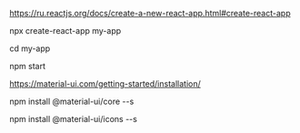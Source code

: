
https://ru.reactjs.org/docs/create-a-new-react-app.html#create-react-app

npx create-react-app my-app

cd my-app

npm start


https://material-ui.com/getting-started/installation/

npm install @material-ui/core --s

npm install @material-ui/icons --s